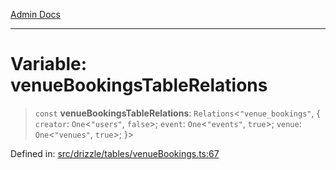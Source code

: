 [Admin Docs](/)

***

# Variable: venueBookingsTableRelations

> `const` **venueBookingsTableRelations**: `Relations`\<`"venue_bookings"`, \{ `creator`: `One`\<`"users"`, `false`\>; `event`: `One`\<`"events"`, `true`\>; `venue`: `One`\<`"venues"`, `true`\>; \}\>

Defined in: [src/drizzle/tables/venueBookings.ts:67](https://github.com/syedali237/talawa-api/blob/8be1a1231af103d298d6621405c956dc45d3a73a/src/drizzle/tables/venueBookings.ts#L67)
